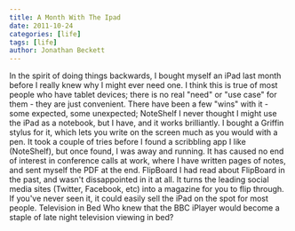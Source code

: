 ```yaml
---
title: A Month With The Ipad
date: 2011-10-24
categories: [life]
tags: [life]
author: Jonathan Beckett
---
```


In the spirit of doing things backwards, I bought myself an iPad last month before I really knew why I might ever need one. I think this is true of most people who have tablet devices; there is no real "need" or "use case" for them - they are just convenient. There have been a few "wins" with it - some expected, some unexpected; NoteShelf I never thought I might use the iPad as a notebook, but I have, and it works brilliantly. I bought a Griffin stylus for it, which lets you write on the screen much as you would with a pen. It took a couple of tries before I found a scribbling app I like (NoteShelf), but once found, I was away and running. It has caused no end of interest in conference calls at work, where I have written pages of notes, and sent myself the PDF at the end. FlipBoard I had read about FlipBoard in the past, and wasn't dissappointed in it at all. It turns the leading social media sites (Twitter, Facebook, etc) into a magazine for you to flip through. If you've never seen it, it could easily sell the iPad on the spot for most people. Television in Bed Who knew that the BBC iPlayer would become a staple of late night television viewing in bed?